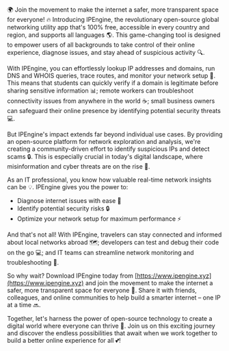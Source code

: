 🌍 Join the movement to make the internet a safer, more transparent space for everyone! 🔥 Introducing IPEngine, the revolutionary open-source global networking utility app that's 100% free, accessible in every country and region, and supports all languages 🌎. This game-changing tool is designed to empower users of all backgrounds to take control of their online experience, diagnose issues, and stay ahead of suspicious activity 🔍.

With IPEngine, you can effortlessly lookup IP addresses and domains, run DNS and WHOIS queries, trace routes, and monitor your network setup 📡. This means that students can quickly verify if a domain is legitimate before sharing sensitive information 📊; remote workers can troubleshoot connectivity issues from anywhere in the world ☕️; small business owners can safeguard their online presence by identifying potential security threats 💻.

But IPEngine's impact extends far beyond individual use cases. By providing an open-source platform for network exploration and analysis, we're creating a community-driven effort to identify suspicious IPs and detect scams 🔒. This is especially crucial in today's digital landscape, where misinformation and cyber threats are on the rise 🚨.

As an IT professional, you know how valuable real-time network insights can be 💡. IPEngine gives you the power to:

* Diagnose internet issues with ease 👀
* Identify potential security risks 🔒
* Optimize your network setup for maximum performance ⚡️

And that's not all! With IPEngine, travelers can stay connected and informed about local networks abroad 🗺️; developers can test and debug their code on the go 💻; and IT teams can streamline network monitoring and troubleshooting 🔧.

So why wait? Download IPEngine today from [https://www.ipengine.xyz](https://www.ipengine.xyz) and join the movement to make the internet a safer, more transparent space for everyone 🌟. Share it with friends, colleagues, and online communities to help build a smarter internet – one IP at a time 🔜.

Together, let's harness the power of open-source technology to create a digital world where everyone can thrive 🌈. Join us on this exciting journey and discover the endless possibilities that await when we work together to build a better online experience for all 💕!